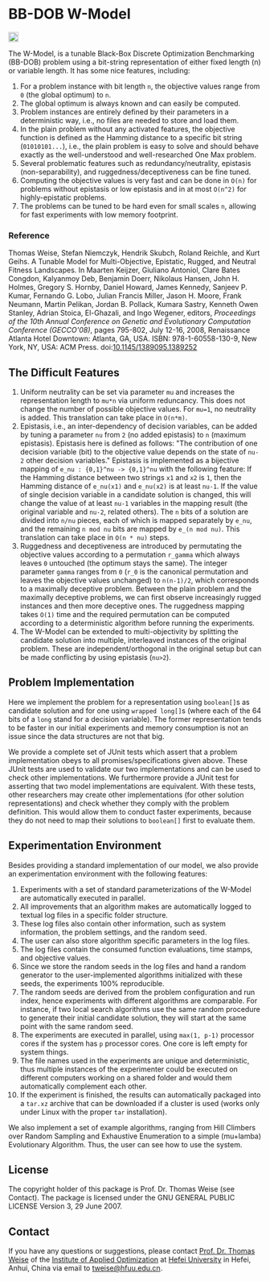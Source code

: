 # BB-DOB W-Model

[<img alt="Travis CI Build Status" src="https://img.shields.io/travis/thomasWeise/BBDOB_W_Model/master.svg" height="20"/>](https://travis-ci.org/thomasWeise/BBDOB_W_Model/)

The W-Model, is a tunable Black-Box Discrete Optimization Benchmarking (BB-DOB) problem using a bit-string representation of either fixed length (n) or variable length. It has some nice features, including:

1. For a problem instance with bit length `n`, the objective values range from `0` (the global optimum) to `n`.
2. The global optimum is always known and can easily be computed.
3. Problem instances are entirely defined by their parameters in a deterministic way, i.e., no files are needed to store and load them.
4. In the plain problem without any activated features, the objective function is defined as the Hamming distance to a specific bit string (`01010101...`), i.e., the plain problem is easy to solve and should behave exactly as the well-understood and well-researched One Max problem.
5. Several problematic features such as redundancy/neutrality, epistasis (non-separability), and ruggedness/deceptiveness can be fine tuned.
6. Computing the objective values is very fast and can be done in `O(n)` for problems without epistasis or low epistasis and in at most `O(n^2)` for highly-epistatic problems.
7. The problems can be tuned to be hard even for small scales `n`, allowing for fast experiments with low memory footprint.

### Reference

Thomas Weise, Stefan Niemczyk, Hendrik Skubch, Roland Reichle, and Kurt Geihs. A Tunable Model for Multi-Objective, Epistatic, Rugged, and Neutral Fitness Landscapes. In Maarten Keijzer, Giuliano Antoniol, Clare Bates Congdon, Kalyanmoy Deb, Benjamin Doerr, Nikolaus Hansen, John H. Holmes, Gregory S. Hornby, Daniel Howard, James Kennedy, Sanjeev P. Kumar, Fernando G. Lobo, Julian Francis Miller, Jason H. Moore, Frank Neumann, Martin Pelikan, Jordan B. Pollack, Kumara Sastry, Kenneth Owen Stanley, Adrian Stoica, El-Ghazali, and Ingo Wegener, editors, *Proceedings of the 10th Annual Conference on Genetic and Evolutionary Computation Conference (GECCO'08)*, pages 795-802, July 12-16, 2008, Renaissance Atlanta Hotel Downtown: Atlanta, GA, USA. ISBN: 978-1-60558-130-9, New York, NY, USA: ACM Press. doi:[10.1145/1389095.1389252](http://dx.doi.org/10.1145/1389095.1389252)



## The Difficult Features 

1. Uniform neutrality can be set via parameter `mu` and increases the representation length to `mu*n` via uniform reduncancy. This does not change the number of possible objective values. For `mu=1`, no neutrality is added. This translation can take place in `O(n*m)`.
2. Epistasis, i.e., an inter-dependency of decision variables, can be added by tuning a parameter `nu` from  `2` (no added epistasis) to `n` (maximum epistasis). Epistasis here is defined as follows: "The contribution of one decision variable (bit) to the objective value depends on the state of `nu-2` other decision variables." Epistasis is implemented as a bijective mapping of `e_nu : {0,1}^nu -> {0,1}^nu` with the following feature: If the Hamming distance between two strings `x1` and `x2` is `1`, then the Hamming distance of `e_nu(x1)` and `e_nu(x2)` is at least `nu-1`. If the value of single decision variable in a candidate solution is changed, this will change the value of at least `nu-1` variables in the mapping result (the original variable and `nu-2`, related others). The `n` bits of a solution are divided into `n/nu` pieces, each of which is mapped separately by `e_nu`, and the remaining `n mod nu` bits are mapped by `e_(n mod nu)`. This translation can take place in `O(n * nu)` steps.
3. Ruggedness and deceptiveness are introduced by permutating the objective values according to a permutation `r_gamma` which always leaves `0` untouched (the optimum stays the same). The integer parameter `gamma` ranges from `0` (`r_0`  is the canonical permutation and leaves the objective values unchanged) to `n(n-1)/2`, which corresponds to a maximally deceptive problem. Between the plain problem and the maximally deceptive problems, we can first observe increasingly rugged instances and then more deceptive ones. The ruggedness mapping takes `O(1)` time and the required permutation can be computed according to a deterministic algorithm before running the experiments.
4. The W-Model can be extended to multi-objectivity by splitting the candidate solution into multiple, interleaved instances of the original problem. These are independent/orthogonal in the original setup but can be made conflicting by using epistasis (`nu>2`).

## Problem Implementation

Here we implement the problem for a representation using `boolean[]`s as candidate solution and for one using `wrapped long[]`s (where each of the 64 bits of a `long` stand for a decision variable). The former representation tends to be faster in our initial experiments and memory consumption is not an issue since the data structures are not that big.
 
We provide a complete set of JUnit tests which assert that a problem implementation obeys to all promises/specifications given above. These JUnit tests are used to validate our two implementations and can be used to check other implementations. We furthermore provide a JUnit test for asserting that two model implementations are equivalent. With these tests, other researchers may create other implementations (for other solution representations) and check whether they comply with the problem definition. This would allow them to conduct faster experiments, because they do not need to map their solutions to `boolean[]` first to evaluate them.
 
## Experimentation Environment

Besides providing a standard implementation of our model, we also provide an experimentation environment with the following features:

1. Experiments with a set of standard parameterizations of the W-Model are automatically executed in parallel.
2. All improvements that an algorithm makes are automatically logged to textual log files in a specific folder structure.
3. These log files also contain other information, such as system information, the problem settings, and the random seed.
4. The user can also store algorithm specific parameters in the log files.
5. The log files contain the consumed function evaluations, time stamps, and objective values.
6. Since we store the random seeds in the log files and hand a random generator to the user-implemented algorithms initialized with these seeds, the experiments 100% reproducible.
7. The random seeds are derived from the problem configuration and run index, hence experiments with different algorithms are comparable. For instance, if two local search algorithms use the same random procedure to generate their initial candidate solution, they will start at the same point with the same random seed.
8. The experiments are executed in parallel, using `max(1, p-1)` processor cores if the system has `p` processor cores. One core is left empty for system things.
9. The file names used in the experiments are unique and deterministic, thus multiple instances of the experimenter could be executed on different computers working on a shared folder and would them automatically complement each other.
10. If the experiment is finished, the results can automatically packaged into a `tar.xz` archive that can be downloaded if a cluster is used (works only under Linux with the proper `tar` installation).

We also implement a set of example algorithms, ranging from Hill Climbers over Random Sampling and Exhaustive Enumeration to a simple (mu+lamba) Evolutionary Algorithm. Thus, the user can see how to use the system.

## License

The copyright holder of this package is Prof. Dr. Thomas Weise (see Contact).
The package is licensed under the  GNU GENERAL PUBLIC LICENSE Version 3, 29 June 2007.

## Contact

If you have any questions or suggestions, please contact
[Prof. Dr. Thomas Weise](http://iao.hfuu.edu.cn/team/director) of the
[Institute of Applied Optimization](http://iao.hfuu.edu.cn/) at
[Hefei University](http://www.hfuu.edu.cn) in
Hefei, Anhui, China via
email to [tweise@hfuu.edu.cn](mailto:tweise@hfuu.edu.cn).
